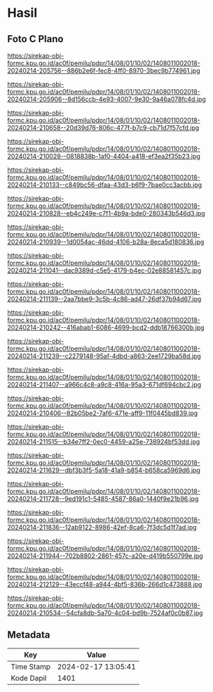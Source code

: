 # Hasil

## Foto C Plano

https://sirekap-obj-formc.kpu.go.id/ac0f/pemilu/pdpr/14/08/01/10/02/1408011002018-20240214-205756--886b2e6f-fec8-4ff0-8970-3bec9b774961.jpg

https://sirekap-obj-formc.kpu.go.id/ac0f/pemilu/pdpr/14/08/01/10/02/1408011002018-20240214-205906--8d156ccb-4e93-4007-9e30-9a46a078fc4d.jpg

https://sirekap-obj-formc.kpu.go.id/ac0f/pemilu/pdpr/14/08/01/10/02/1408011002018-20240214-210658--20d39d76-806c-477f-b7c9-cb71d7f57cfd.jpg

https://sirekap-obj-formc.kpu.go.id/ac0f/pemilu/pdpr/14/08/01/10/02/1408011002018-20240214-210028--0818838b-1af0-4404-a418-ef3ea2f35b23.jpg

https://sirekap-obj-formc.kpu.go.id/ac0f/pemilu/pdpr/14/08/01/10/02/1408011002018-20240214-210133--c849bc56-dfaa-43d3-b6f9-7bae0cc3acbb.jpg

https://sirekap-obj-formc.kpu.go.id/ac0f/pemilu/pdpr/14/08/01/10/02/1408011002018-20240214-210828--eb4c249e-c7f1-4b9a-bde0-280343b546d3.jpg

https://sirekap-obj-formc.kpu.go.id/ac0f/pemilu/pdpr/14/08/01/10/02/1408011002018-20240214-210939--1d0054ac-46dd-4106-b28a-8eca5d180836.jpg

https://sirekap-obj-formc.kpu.go.id/ac0f/pemilu/pdpr/14/08/01/10/02/1408011002018-20240214-211041--dac9389d-c5e5-4179-b4ec-02e88581457c.jpg

https://sirekap-obj-formc.kpu.go.id/ac0f/pemilu/pdpr/14/08/01/10/02/1408011002018-20240214-211139--2aa7bbe9-3c5b-4c86-ad47-26df37b94d67.jpg

https://sirekap-obj-formc.kpu.go.id/ac0f/pemilu/pdpr/14/08/01/10/02/1408011002018-20240214-210242--416abab1-6086-4699-bcd2-ddb18766300b.jpg

https://sirekap-obj-formc.kpu.go.id/ac0f/pemilu/pdpr/14/08/01/10/02/1408011002018-20240214-211239--c2279148-95af-4dbd-a863-2ee1729ba58d.jpg

https://sirekap-obj-formc.kpu.go.id/ac0f/pemilu/pdpr/14/08/01/10/02/1408011002018-20240214-211407--a966c4c8-a9c8-416a-95a3-671df694cbc2.jpg

https://sirekap-obj-formc.kpu.go.id/ac0f/pemilu/pdpr/14/08/01/10/02/1408011002018-20240214-210406--82b05be2-7af6-471e-aff9-11f0445bd839.jpg

https://sirekap-obj-formc.kpu.go.id/ac0f/pemilu/pdpr/14/08/01/10/02/1408011002018-20240214-211515--b34e7ff2-0ec0-4459-a25e-738924bf53dd.jpg

https://sirekap-obj-formc.kpu.go.id/ac0f/pemilu/pdpr/14/08/01/10/02/1408011002018-20240214-211629--dbf3b3f5-5a18-41a9-b854-b658ca5969d6.jpg

https://sirekap-obj-formc.kpu.go.id/ac0f/pemilu/pdpr/14/08/01/10/02/1408011002018-20240214-211728--9ed191c1-5485-4587-86a0-1440f9e21b96.jpg

https://sirekap-obj-formc.kpu.go.id/ac0f/pemilu/pdpr/14/08/01/10/02/1408011002018-20240214-211836--12ab9122-8986-42ef-8ca6-7f3dc5d1f7ad.jpg

https://sirekap-obj-formc.kpu.go.id/ac0f/pemilu/pdpr/14/08/01/10/02/1408011002018-20240214-211944--702b8802-2861-457c-a20e-d419b550799e.jpg

https://sirekap-obj-formc.kpu.go.id/ac0f/pemilu/pdpr/14/08/01/10/02/1408011002018-20240214-212129--43eccf48-a944-4bf5-836b-266d1c473888.jpg

https://sirekap-obj-formc.kpu.go.id/ac0f/pemilu/pdpr/14/08/01/10/02/1408011002018-20240214-210534--54cfa8db-5a70-4c04-bd9b-7524af0c0b87.jpg


## Metadata

| Key        | Value               |
| ---------- | ------------------- |
| Time Stamp | 2024-02-17 13:05:41 |
| Kode Dapil | 1401                |



